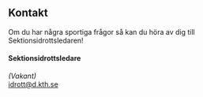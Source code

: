 ## Kontakt

Om du har några sportiga frågor så kan du höra av dig till Sektionsidrottsledaren!

#### Sektionsidrottsledare  

*(Vakant)* </br>
[idrott@d.kth.se](mailto:idrott@d.kth.se)
